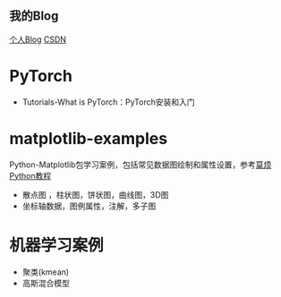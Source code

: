 ## 我的Blog

[个人Blog](http://hellodfan.com/)
[CSDN](http://blog.csdn.net/u011974639)


# PyTorch

- Tutorials-What is PyTorch：PyTorch安装和入门


# matplotlib-examples

Python-Matplotlib包学习案例，包括常见数据图绘制和属性设置，参考[莫烦Python教程](https://morvanzhou.github.io/)

- 散点图 ，柱状图，饼状图，曲线图，3D图
- 坐标轴数据，图例属性，注解，多子图

# 机器学习案例

- 聚类(kmean)
- 高斯混合模型 
